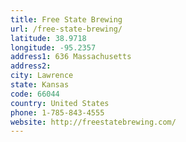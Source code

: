 ```yaml
---
title: Free State Brewing
url: /free-state-brewing/
latitude: 38.9718
longitude: -95.2357
address1: 636 Massachusetts
address2: 
city: Lawrence
state: Kansas
code: 66044
country: United States
phone: 1-785-843-4555
website: http://freestatebrewing.com/
---
```


